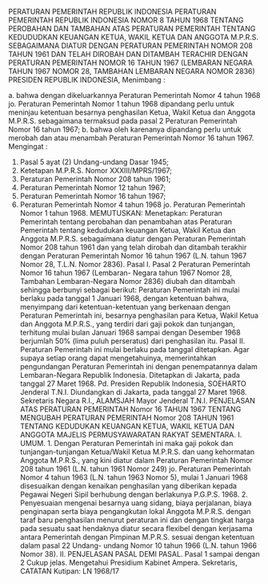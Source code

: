  PERATURAN PEMERINTAH REPUBLIK INDONESIA PERATURAN PEMERINTAH REPUBLIK INDONESIA NOMOR 8 TAHUN 1968 TENTANG PEROBAHAN DAN TAMBAHAN ATAS PERATURAN PEMERINTAH TENTANG KEDUDUDKAN KEUANGAN KETUA, WAKIL KETUA DAN ANGGOTA M.P.R.S. SEBAGAIMANA DIATUR DENGAN PERATURAN PEMERINTAH NOMOR 208 TAHUN 1961 DAN TELAH DIROBAH DAN DITAMBAH TERACHIR DENGAN PERATURAN PEMERINTAH NOMOR 16 TAHUN 1967 (LEMBARAN NEGARA TAHUN 1967 NOMOR 28, TAMBAHAN LEMBARAN NEGARA NOMOR 2836) PRESIDEN REPUBLIK INDONESIA,
Menimbang :

a. bahwa dengan dikeluarkannya Peraturan Pemerintah Nomor 4 tahun 1968 jo. Peraturan Pemerintah Nomor 1 tahun 1968 dipandang perlu untuk meninjau ketentuan besarnya penghasilan Ketua, Wakil Ketua dan Anggota M.P.R.S. sebagaimana termaksud pada pasal 2 Peraturan Pemerintah Nomor 16 tahun 1967;
b. bahwa oleh karenanya dipandang perlu untuk merobah dan atau menambah Peraturan Pemerintah Nomor 16 tahun 1967.
Mengingat :

1. Pasal 5 ayat (2) Undang-undang Dasar 1945;
2. Ketetapan M.P.R.S. Nomor XXXIII/MPRS/1967;
3. Peraturan Pemerintah Nomor 208 tahun 1961;
4. Peraturan Pemerintah Nomor 12 tahun 1967;
5. Peraturan Pemerintah Nomor 16 tahun 1967;
6. Peraturan Pemerintah Nomor 4 tahun 1968 jo. Peraturan Pemerintah Nomor 1 tahun 1968.
MEMUTUSKAN:
 Menetapkan: Peraturan Pemerintah tentang perobahan dan penambahan atas Peraturan Pemerintah tentang kedudukan keuangan Ketua, Wakil Ketua dan Anggota M.P.R.S. sebagaimana diatur dengan Peraturan Pemerintah Nomor 208 tahun 1961 dan yang telah dirobah dan ditambah terakhir dengan Peraturan Pemerintah Nomor 16 tahun 1967 (L.N. tahun 1967 Nomor 28, T.L.N. Nomor 2836). Pasal I. Pasal 2 Peraturan Pemerintah Nomor 16 tahun 1967 (Lembaran- Negara tahun 1967 Nomor 28, Tambahan Lembaran-Negara Nomor 2836) diubah dan ditambah sehingga berbunyi sebagai berikut: Peraturan Pemerintah ini mulai berlaku pada tanggal 1 Januari 1968, dengan ketentuan bahwa, menyimpang dari ketentuan-ketentuan yang berkenaan dengan Peraturan Pemerintah ini, besarnya penghasilan para Ketua, Wakil Ketua dan Anggota M.P.R.S., yang terdiri dari gaji pokok dan tunjangan, terhitung mulai bulan Januari 1968 sampai dengan Desember 1968 berjumlah 50% (lima puluh perseratus) dari penghasilan itu. Pasal II. Peraturan Pemerintah ini mulai berlaku pada tanggal ditetapkan. Agar supaya setiap orang dapat mengetahuinya, memerintahkan pengundangan Peraturan Pemerintah ini dengan penempatannya dalam Lembaran-Negara Republik Indonesia. Ditetapkan di Jakarta, pada tanggal 27 Maret 1968. Pd. Presiden Republik Indonesia, SOEHARTO Jenderal T.N.I. Diundangkan di Jakarta, pada tanggal 27 Maret 1968. Sekretaris Negara R.I., ALAMSJAH Mayor Jenderal T.N.I. PENJELASAN ATAS PERATURAN PEMERINTAH Nomor 16 TAHUN 1967 TENTANG MENGUBAH PERATURAN PEMERINTAH Nomor 208 TAHUN 1961 TENTANG KEDUDUKAN KEUANGAN KETUA, WAKIL KETUA DAN ANGGOTA MAJELIS PERMUSYAWARATAN RAKYAT SEMENTARA. I. UMUM. 1. Dengan Peraturan Pemerintah ini maka gaji pokok dan tunjangan-tunjangan Ketua/Wakil Ketua M.P.R.S. dan uang kehormatan Anggota M.P.R.S., yang kini diatur dalam Peraturan Pemerintah Nomor 208 tahun 1961 (L.N. tahun 1961 Nomor 249) jo. Peraturan Pemerintah Nomor 4 tahun 1963 (L.N. tahun 1963 Nomor 5), mulai 1 Januari 1968 disesuaikan dengan kenaikan penghasilan yang diberikan kepada Pegawai Negeri Sipil berhubung dengan berlakunya P.G.P.S. 1968. 2. Penyesuaian mengenai besarnya uang sidang, biaya perjalanan, biaya penginapan serta biaya pengangkutan lokal Anggota M.P.R.S. dengan taraf baru penghasilan menurut peraturan ini dan dengan tingkat harga pada sesuatu saat hendaknya diatur secara flexibel dengan kerjasama antara Pemerintah dengan Pimpinan M.P.R.S. sesuai dengan ketentuan dalam pasal 22 Undang- undang Nomor 10 tahun 1966 (L.N. tahun 1966 Nomor 38). II. PENJELASAN PASAL DEMI PASAL. Pasal 1 sampai dengan 2 Cukup jelas. Mengetahui Presidium Kabinet Ampera. Sekretaris, CATATAN Kutipan: LN 1968/17